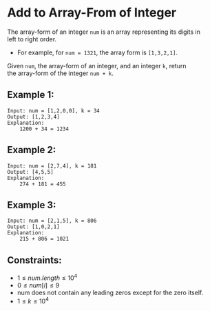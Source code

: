 # Add to Array-From of Integer

The array-form of an integer ```num``` is an array representing its digits in  
left to right order.

* For example, for ```num = 1321```, the array form is ```[1,3,2,1]```.

Given ```num```, the array-form of an integer, and an integer ```k```, return  
the array-form of the integer ```num + k```.

 

## Example 1:

    Input: num = [1,2,0,0], k = 34
    Output: [1,2,3,4]
    Explanation: 
        1200 + 34 = 1234

## Example 2:

    Input: num = [2,7,4], k = 181
    Output: [4,5,5]
    Explanation: 
        274 + 181 = 455

## Example 3:

    Input: num = [2,1,5], k = 806
    Output: [1,0,2,1]
    Explanation: 
        215 + 806 = 1021

 

## Constraints:

* $1 \le num.length \le 10^4$
* $0 \le num[i] \le 9$
* num does not contain any leading zeros except for the zero itself.
* $1 \le k \le 10^4$

